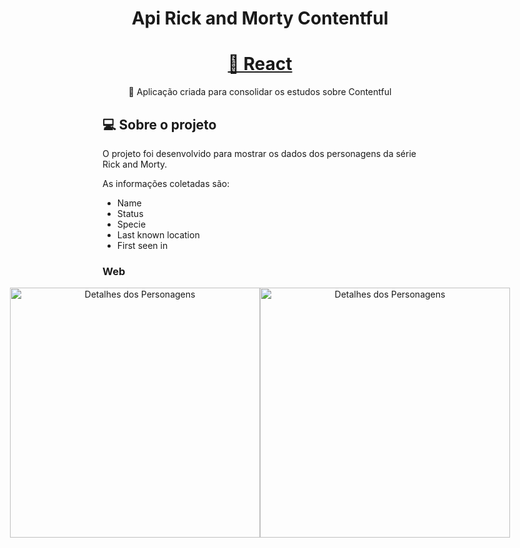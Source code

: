 <h1 align="center">Api Rick and Morty Contentful</h1>

<h1 align="center">
    <a href="https://pt-br.reactjs.org/">🔗 React</a>
</h1>
<p align="center">🚀 Aplicação criada para consolidar os estudos sobre Contentful</p>

## 💻 Sobre o projeto

O projeto foi desenvolvido para mostrar os dados dos personagens da série Rick and Morty.

As informações coletadas são:

- Name
- Status
- Specie
- Last known location
- First seen in

### Web

<p align="center" style="display: flex; align-items: flex-start; justify-content: center;">
  <img alt="Detalhes dos Personagens" title="Details" src="" width="400px">

  <img alt="Detalhes dos Personagens" title="#Details" src="" width="400px">
</p>
